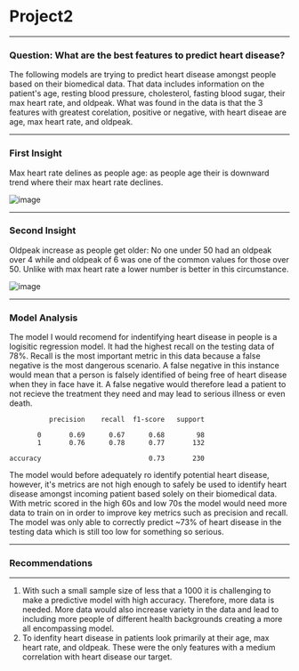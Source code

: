 # Project2

---
### Question: What are the best features to predict heart disease?
The following models are trying to predict heart disease amongst people based on their biomedical data. That data includes information on the patient's age, resting blood pressure, cholesterol, fasting blood sugar, their max heart rate, and oldpeak. What was found in the data is that the 3 features with greatest corelation, positive or negative, with heart diseae are age, max heart rate, and oldpeak. 

---
### First Insight
Max heart rate delines as people age: as people age their is downward trend where their max heart rate declines.

![image](https://user-images.githubusercontent.com/49537432/222751037-4ba26c87-3ac7-447d-bc8c-eff93eacfdfa.png)

---
### Second Insight
Oldpeak increase as people get older: No one under 50 had an oldpeak over 4 while and oldpeak of 6 was one of the common values for those over 50. Unlike with max heart rate a lower number is better in this circumstance. 

![image](https://user-images.githubusercontent.com/49537432/222756230-d9c572d5-aff5-442c-928b-3105dd850b63.png)

---
### Model Analysis

The model I would recomend for indentifying heart disease in people is a logisitic regression model. It had the highest recall on the testing data of 78%. Recall is the most important metric in this data because a false negative is the most dangerous scenario. A false negative in this instance would mean that a person is falsely identified of being free of heart disease when they in face have it. A false negative would therefore lead a patient to not recieve the treatment they need and may lead to serious illness or even death. 

              precision    recall  f1-score   support

           0       0.69      0.67      0.68        98
           1       0.76      0.78      0.77       132

    accuracy                           0.73       230

The model would before adequately ro identify potential heart disease, however, it's metrics are not high enough to safely be used to identify heart disease amongst incoming patient based solely on their biomedical data. With metric scored in the high 60s and low 70s the model would need more data to train on in order to improve key metrics such as precision and recall. The model was only able to correctly predict ~73% of heart disease in the testing data which is still too low for something so serious. 

---

### Recommendations 
---
1. With such a small sample size of less that a 1000 it is challenging to make a predictive model with high accuracy. Therefore, more data is needed. More data would also increase variety in the data and lead to including more people of different health backgrounds creating a more all encompassing model. 
2. To idenfity heart disease in patients look primarily at their age, max heart rate, and oldpeak. These were the only features with a medium correlation with heart disease our target. 
